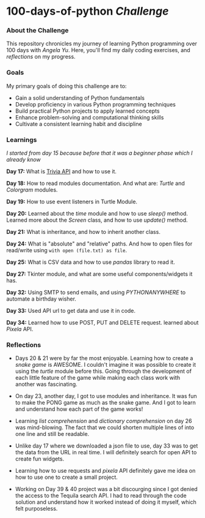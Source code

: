 # 100-days-of-python _Challenge_

### About the Challenge

This repository chronicles my journey of learning Python programming over  100 days with _Angela Yu_. Here, you'll find
my daily coding
exercises, and _reflections_ on my progress.

### Goals

My primary goals of doing this challenge are to:

* Gain a solid understanding of Python fundamentals
* Develop proficiency in various Python programming techniques
* Build practical Python projects to apply learned concepts
* Enhance problem-solving and computational thinking skills
* Cultivate a consistent learning habit and discipline

### Learnings
_I started from day 15 because before that it was a beginner phase which I already know_

**Day 17:** What is [Trivia API](https://opentdb.com/api_config.php) and how to use it.

**Day 18:** How to read modules documentation. And what are: _Turtle_ and _Colorgram_ modules.

**Day 19:** How to use event listeners in Turtle Module.

**Day 20:** Learned about the _time_ module and how to use _sleep()_ method. Learned more about the _Screen_ class, and
how to use _update()_ method.

**Day 21:** What is inheritance, and how to inherit another class.

**Day 24:** What is "absolute" and "relative" paths. And how to open files for read/write using ```with open (file.txt) as file```.

**Day 25:** What is CSV data and how to use _pandas_ library to read it.

**Day 27:** Tkinter module, and what are some useful components/widgets it has.

**Day 32:** Using SMTP to send emails, and using _PYTHONANYWHERE_ to automate a birthday wisher.

**Day 33:** Used API url to get data and use it in code.

**Day 34:** Learned how to use POST, PUT and DELETE request. learned about _Pixela_ API.



### Reflections

- Days 20 & 21 were by far the most enjoyable. Learning how to create a _snake game_ is AWESOME. I couldn't imagine it
was possible to create it using the _turtle_ module before this. Going through the development of each little feature
of the game while making each class work with another was fascinating.


- On day 23, another day, I got to use modules and inheritance. It was fun to make the PONG game as much as the snake
game. And I got to learn and understand how each part of the game works!


- Learning _list comprehension_ and _dictionary comprehension_ on day 26 was mind-blowing. The fact that we could
shorten multiple lines of into one line and still be readable.


- Unlike day 17 where we downloaded a json file to use, day 33 was to get the data from the URL in real time. I will
definitely search for open API to create fun widgets.


- Learning how to use requests and _pixela_ API definitely gave me idea on how to use one to create a small project.


- Working on Day 39 & 40 project was a bit discourging since I got denied the access to the Tequila search API. I had
to read through the code solution and understand how it worked instead of doing it myself, which felt purposeless.